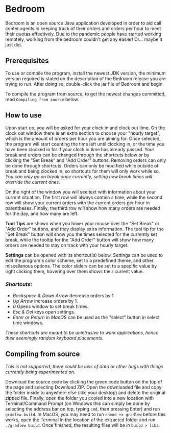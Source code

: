 # Bedroom
Bedroom is an open source Java application developed in order to aid call center agents in keeping track of their orders 
and orders per hour to meet their quotas effectively. Due to the pandemic people have started working remotely, working 
from the bedroom couldn't get any easier! Or... maybe it just did.

## Prerequisites
To use or compile the program, install the newest JDK version, the minimum version required is stated on the description 
of the Bedroom release you are trying to run. After doing so, double-click the jar file of Bedroom and begin.

To compile the program from source, to get the newest changes committed, read ```Compiling from source``` below.

## How to use
Upon start up, you will be asked for your clock in and clock out time. On the clock out window there is an extra section 
to choose your "hourly target", which is the amount of orders per hour you are aiming for. Once selected, the program 
will start counting the time left until clocking in, or the time you have been clocked in for if your clock in time has 
already passed. Your break and orders can be changed through the shortcuts below or by clicking the "Set Break" and 
"Add Order" buttons. Removing orders can only be done through shortcuts. Orders can only be modified while outside of 
break and being clocked in, so shortcuts for them will only work while so. _You can only go on break once currently, 
setting new break times will override the current ones._

On the right of the window you will see text with information about your current situation. The first row will always 
contain a time, while the second row will show your current orders with the current orders per hour in parentheses. 
Finally, the third row will show how many orders are needed for the day, and how many are left. 

**Tool Tips** are shown when you hover your mouse over the "Set Break" or "Add Order" buttons, and they display extra 
information. The tool tip for the "Set Break" button will show you the times selected for the currently set break, while 
the tooltip for the "Add Order" button will show how many orders are needed to stay on track with your hourly target.

**Settings** can be opened with its shortcut(s) below. Settings can be used to edit the program's color scheme,
set to a predefined theme, and other miscellanous options. The color sliders can be set to a specific value by right
clicking them, hovering over them shows their current value.

### _Shortcuts:_
* _Backspace & Down Arrow_ decrease orders by 1.
* _Up Arrow_ increase orders by 1.
* _0_ Opens window to set break times.
* _Esc & Del_ keys open settings.
* _Enter or Return in MacOS_ can be used as the "select" button in select time windows.

_These shortcuts are meant to be unintrusive to work applications,
hence their seemingly random keyboard placements._

## Compiling from source
_This is not supported; there could be loss of data or other bugs with things currently being experimented on._

Download the source code by clicking the green code button on the top of the page and selecting Download ZIP. Open 
the downloaded file and copy the folder inside to anywhere else (like your desktop) and delete the original zipped file. 
Finally, open the folder you copied into a new location with Terminal/Command Prompt (on Windows this can simply be done 
by selecting the address bar on top, typing ```cmd```, then pressing Enter) and run ```gradlew build```. In MacOS, you
may need to run ```chmod +x gradlew``` before this works, open the Terminal in the location of the extracted folder and 
run ```./gradlew build```. Once finished, the resulting files will be in ```build > libs```. 
